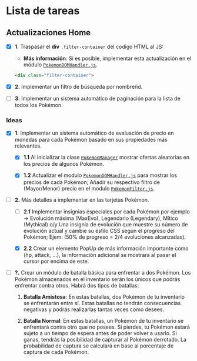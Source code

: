 # Lista de tareas

## Actualizaciones Home

- [x] **1.** Traspasar el **div** `.filter-container` del codigo HTML al JS:

  - **Más información**: Si es posible, implementar esta actualización en el módulo [`PokemonDOMHandler.js`](content/pages/0/js/models/PokemonDOMHandler.js).

  ```HTML
  <div class="filter-container">
  ```

- [x] **2.** Implementar un filtro de búsqueda por nombre/id.

- [ ] **3.** Implementar un sistema automático de paginación para la lista de todos los Pokémon.

### Ideas

- [x] **1.** Implementar un sistema automático de evaluación de precio en monedas para cada Pokémon basado en sus propiedades más relevantes.

  - [x] **1.1** Al inicializar la clase [`PokemonManager`](content/pages/0/js/models/PokemonManager.js) mostrar ofertas aleatorias en los precios de algunos Pokémon.

  - [x] **1.2** Actualizar el modulo [`PokemonDOMHandler.js`](content/pages/0/js/models/PokemonDOMHandler.js) para mostrar los precios de cada Pokémon; Añadir su respectivo filtro de (Mayor/Menor) precio en el modulo [`PokemonFilter.js`](content/pages/0/js/models/PokemonFilter.js).

- [ ] **2.** Más detalles a implementar en las tarjetas Pokémon.

  - [ ] **2.1** Implementar insignias especiales por cada Pokémon por ejemplo -> Evolución máxima (MaxEvo), Legendario (Legendary), Mítico (Mythical) o/y Una insignia de evolución que muestre su número de evolución actual y cambie su estilo CSS según el progreso del Pokémon; Ejem: (50% de progreso = 2/4 evoluciones alcanzadas).

  - [x] **2.2** Crear un elemento PopUp de más información importante como (hp, attack, …), la información adicional se mostrara al pasar el cursor por encima de este.

- [ ] **?.** Crear un módulo de batalla básica para enfrentar a dos Pokémon. Los Pokémon almacenados en el inventario serán los únicos que podrás enfrentar contra otros. Habrá dos tipos de batallas:

  1. **Batalla Amistosa**: En estas batallas, dos Pokémon de tu inventario se enfrentarán entre sí. Estas batallas no tendrán consecuencias negativas y podrás realizarlas tantas veces como desees.

  2. **Batalla Normal**: En estas batallas, un Pokémon de tu inventario se enfrentará contra otro que no posees. Si pierdes, tu Pokémon estará sujeto a un tiempo de espera antes de poder volver a usarlo. Si ganas, tendrás la posibilidad de capturar al Pokémon derrotado. La probabilidad de captura se calculará en base al porcentaje de captura de cada Pokémon.

  <!-- - Más información: El sistema de batalla se ejecutará de la siguiente manera, utilizando estas propiedades de cada Pokémon: Propiedades normales (`HP`, `attack`, `special_attack`, `defense`, `special_defense`, `speed`) y Propiedades en combate (`fatigue`).


  - **Primer ataque**: El Pokémon con más velocidad (`speed`) será el primero en lanzar un ataque. Si ambos tienen los mismos puntos de velocidad, el primer ataque se decidirá aleatoriamente.

  - **Ataque**: Los ataques se turnarán, con un ataque por cada Pokémon en cada turno. Hay dos tipos de ataques: _ataque normal_ (`attack`) y _ataque especial_ (`special_attack`).

    - **Ataque Normal** (`attack`): Tiene una posibilidad del 80% de lanzarse, cuando la fatiga no supere un máximo de puntos establecido.

    - **Ataque Especial** (`special_attack`): Tiene una posibilidad del 20% de lanzarse, cuando la fatiga no supere un máximo de puntos establecido (necesita menos fatiga que el ataque normal para ejecutarse).

  - **Defensa**: Las defensas se ejecutarán cada vez que el Pokémon rival lance un ataque. Hay dos tipos de defensa: _defensa normal_ (`defense`) y _defensa especial_ (`special_defense`).

    - **Defensa Normal** (`defense`): Se ejecutará cada vez que reciba un _ataque normal_, siempre y cuando la fatiga no supere un máximo de puntos establecido (en principio, el mismo que para el _ataque normal_ o similar).

    - **Defensa Especial** (`special_defense`): Se ejecutará cada vez que reciba un _ataque especial_:, siempre y cuando la fatiga no supere un máximo de puntos establecido (en principio, el mismo que para el _ataque especial_: o similar).

  - **Puntos de Salud** (`HP`): El proceso de cálculo es el siguiente: `HP = HP - (attack - defense)` o `HP = HP - (special_attack - special_defense)`. Cuando los `HP` sean 0 o menores, el Pokémon estará fuera de combate. -->
